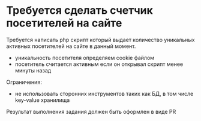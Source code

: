 # Требуется сделать счетчик посетителей на сайте

Требуется написать php скрипт который выдает количество уникальных активных
посетителей на сайте в данный момент. 

- уникальность посетителя определяем cookie файлом
- посетитель считается активным если он открывал скрипт менее минуты назад

Ограничения:

- не использовать сторонних инструментов таких как БД, в том числе key-value хранилища

Результат выполнения задания должен быть оформлен в виде PR
